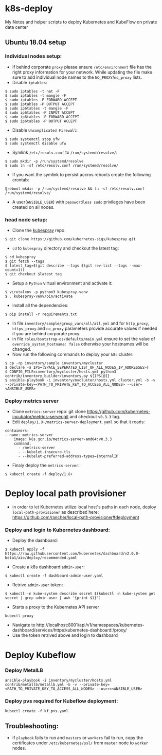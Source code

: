 # k8s-deploy
My Notes and helper scripts to deploy Kubernetes and KubeFlow on private data center

## Ubuntu 18.04 setup

### Individual nodes setup:
- If behind corporate `proxy` please ensure `/etc/environment` file has the right proxy information for your network. While updating the file make sure to add individual node names to the `NO_PROXY`/`no_proxy` lists.
- Disable `iptables`:
```
$ sudo iptables -t nat -F
$ sudo iptables -t mangle -F
$ sudo iptables -P FORWARD ACCEPT
$ sudo iptables -P OUTPUT ACCEPT
$ sudo ip6tables -t mangle -F
$ sudo ip6tables -P INPUT ACCEPT
$ sudo ip6tables -P FORWARD ACCEPT
$ sudo ip6tables -P OUTPUT ACCEPT
```
- Disable `Uncomplicated Firewall`:
```
$ sudo systemctl stop ufw
$ sudo systemctl disable ufw
```
- Symlink `/etc/resolv.conf` to `/run/systemd/resolve/`:
```
$ sudo mkdir -p /run/systemd/resolve
$ sudo ln -sf /etc/resolv.conf /run/systemd/resolve/
```
- If you want the symlink to persist accros reboots create the following crontab:
```
@reboot mkdir -p /run/systemd/resolve && ln -sf /etc/resolv.conf /run/systemd/resolve/
```
- A user(`ANSIBLE_USER`) with `passwordless sudo` privileges have been created on all nodes.

### head node setup:
- Clone the [kubespray](https://github.com/kubernetes-sigs/kubespray) repo:
```
$ git clone https://github.com/kubernetes-sigs/kubespray.git
```
- `cd` to `kubespray` directory and checkout the latest tag:
```
$ cd kubespray
$ git fetch --tags
$ latest_tag=$(git describe --tags $(git rev-list --tags --max-count=1))
$ git checkout $latest_tag
```
- Setup a `Python` virtual environment and activate it:
```
$ virutalenv -p python3 kubespray-venv
$ . kubespray-venv/bin/activate
```
- Install all the dependencies:
```
$ pip install -r requirements.txt
```
- In file `inventory/sample/group_vars/all/all.yml` and for `http_proxy`, `https_proxy` and `no_proxy` parameters provide accurate values if needed if you are behind corporate proxy.
- in file `roles/bootstrap-os/defaults/main.yml` ensure to set the value of `override_system_hostname: false` otherwise your hostnames will be changed.
- Now run the following commands to deploy your `k8s` cluster:
```
$ cp -rp inventory/sample inventory/mycluster
$ declare -a IPS=(SPACE_SEPERATED_LIST_OF_ALL_NODES_IP_ADDRESSES>)
$ CONFIG_FILE=inventory/mycluster/hosts.yml python3 contrib/inventory_builder/inventory.py ${IPS[@]}
$ ansible-playbook -i inventory/mycluster/hosts.yml cluster.yml -b -v --private-key=<PATH_TO_PRIVATE_KEY_TO_ACCESS_ALL_NODES> --user=<ANSIBLE_USER>
```

### Deploy metrics server
- Clone `metrics-server` repo: git clone https://github.com/kubernetes-incubator/metrics-server.git and checkout `v0.3.3` tag.
- Edit `deploy/1.8+/metrics-server-deployment.yaml` so that it reads:
```
containers:
- name: metrics-server
    image: k8s.gcr.io/metrics-server-amd64:v0.3.3
    command:
      - /metrics-server
      - --kubelet-insecure-tls
      - --kubelet-preferred-address-types=InternalIP
```
- Finaly deploy the `metrics-server`:
```
$ kubectl create -f deploy/1.8+
```
# Deploy local path provisioner
- In order to let Kubernetes utilize local host's paths in each node, deploy `local-path-provisioner` as described here:
https://github.com/rancher/local-path-provisioner#deployment

### Deploy and login to Kubernetes dashboard:
- Deploy the dashboard:
```
$ kubectl apply -f https://raw.githubusercontent.com/kubernetes/dashboard/v2.0.0-beta1/aio/deploy/recommended.yaml
```
- Create a k8s dashboard `admin-user`:
```
$ kubectl create -f dashboard-admin-user.yaml
```
- Retrive `admin-user` token:
```
$ kubectl -n kube-system describe secret $(kubectl -n kube-system get secret | grep admin-user | awk '{print $1}')
```
- Starts a proxy to the Kubernetes API server
```
kubectl proxy
```
- Navigate to http://localhost:8001/api/v1/namespaces/kubernetes-dashboard/services/https:kubernetes-dashboard:/proxy/
- Use the token retrived above and login to dashboard

# Deploy Kubeflow
### Deploy MetalLB
```
ansible-playbook -i inventory/mycluster/hosts.yml contrib/metallb/metallb.yml -b -v --private-key=<PATH_TO_PRIVATE_KEY_TO_ACCESS_ALL_NODES> --user=<ANSIBLE_USER>
```

### Deploy pvs required for Kubeflow deployment:
```
kubectl create -f kf_pvs.yaml
```

## Troubleshooting:
- If `playbook` fails to run and `masters` or `workers` fail to run, copy the certificates under `/etc/kubernetes/ssl/` from `master` node to `worker` nodes.
